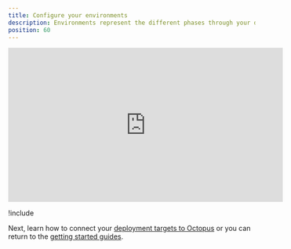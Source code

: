 ```yaml
---
title: Configure your environments
description: Environments represent the different phases through your deployment pipeline from development, to testing, and finally into production.
position: 60
---
```


<iframe width="560" height="315" src="https://www.youtube.com/embed/tPb6CLHyNLA" frameborder="0" allow="accelerometer; autoplay; encrypted-media; gyroscope; picture-in-picture" allowfullscreen></iframe>

!include <environments>

Next, learn how to connect your [deployment targets to Octopus](/docs/getting-started/deployment-targets.md) or you can return to the [getting started guides](/docs/getting-started/getting-started-guides.md).